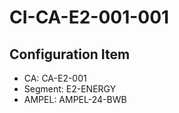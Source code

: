 # CI-CA-E2-001-001

## Configuration Item
- CA: CA-E2-001
- Segment: E2-ENERGY
- AMPEL: AMPEL-24-BWB
